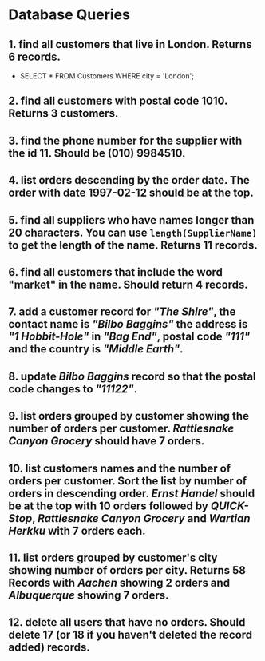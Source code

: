 # Database Queries

## 1. find all customers that live in London. Returns 6 records.

- SELECT \* FROM Customers WHERE city = 'London';

## 2. find all customers with postal code 1010. Returns 3 customers.

## 3. find the phone number for the supplier with the id 11. Should be (010) 9984510.

## 4. list orders descending by the order date. The order with date 1997-02-12 should be at the top.

## 5. find all suppliers who have names longer than 20 characters. You can use `length(SupplierName)` to get the length of the name. Returns 11 records.

## 6. find all customers that include the word "market" in the name. Should return 4 records.

## 7. add a customer record for _"The Shire"_, the contact name is _"Bilbo Baggins"_ the address is _"1 Hobbit-Hole"_ in _"Bag End"_, postal code _"111"_ and the country is _"Middle Earth"_.

## 8. update _Bilbo Baggins_ record so that the postal code changes to _"11122"_.

## 9. list orders grouped by customer showing the number of orders per customer. _Rattlesnake Canyon Grocery_ should have 7 orders.

## 10. list customers names and the number of orders per customer. Sort the list by number of orders in descending order. _Ernst Handel_ should be at the top with 10 orders followed by _QUICK-Stop_, _Rattlesnake Canyon Grocery_ and _Wartian Herkku_ with 7 orders each.

## 11. list orders grouped by customer's city showing number of orders per city. Returns 58 Records with _Aachen_ showing 2 orders and _Albuquerque_ showing 7 orders.

## 12. delete all users that have no orders. Should delete 17 (or 18 if you haven't deleted the record added) records.
